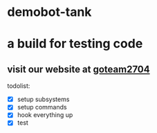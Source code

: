 # demobot-tank
# a build for testing code
## visit our website at [goteam2704](https://goteam2704.org)
todolist: 
- [x] setup subsystems
- [x] setup commands
- [x] hook everything up
- [x] test
